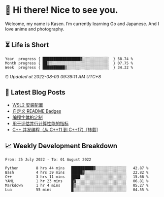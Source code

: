 <h1>👋 Hi there! Nice to see you.</h1>

Welcome, my name is Kasen. I’m currently learning Go and Japanese. And I love anime and photography.


## ⏳ Life is Short

<!-- Start of Time Progress Bar -->
``` text
Year  progress { █████████████████▓░░░░░░░░░░░░  } 58.74 %
Month progress { ██▒░░░░░░░░░░░░░░░░░░░░░░░░░░░  } 07.75 %
Week  progress { ██████████▒░░░░░░░░░░░░░░░░░░░  } 34.32 %
```

⏰ *Updated at 2022-08-03 09:39:11 AM UTC+8*

<!-- End of Time Progress Bar -->

## 📝 Latest Blog Posts

<!-- BLOG-POST-LIST:START -->
- [WSL2 安装配置](https://blog.imkasen.com/wsl2-config.html)
- [自定义 README Badges](https://blog.imkasen.com/custom-readme-badges.html)
- [编程字体的定制](https://blog.imkasen.com/coding-fonts-configuration.html)
- [用于评估并行计算性能的指标](https://blog.imkasen.com/parallel-performance-metrics.html)
- [C++ 并发编程（从 C++11 到 C++17）[转载]](https://blog.imkasen.com/cpp-concurrency.html)
<!-- BLOG-POST-LIST:END -->

## 📈 Weekly Development Breakdown

<!--START_SECTION:waka-->

```text
From: 25 July 2022 - To: 01 August 2022

Python        8 hrs 44 mins   ██████████▓░░░░░░░░░░░░░░   42.87 %
Bash          4 hrs 39 mins   █████▓░░░░░░░░░░░░░░░░░░░   22.82 %
C++           3 hrs 11 mins   ████░░░░░░░░░░░░░░░░░░░░░   15.66 %
YAML          1 hr 23 mins    █▓░░░░░░░░░░░░░░░░░░░░░░░   06.81 %
Markdown      1 hr 4 mins     █▒░░░░░░░░░░░░░░░░░░░░░░░   05.27 %
Lua           55 mins         █░░░░░░░░░░░░░░░░░░░░░░░░   04.55 %
```

<!--END_SECTION:waka-->
